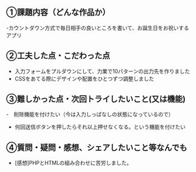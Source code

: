 ## ①課題内容（どんな作品か）
-カウントダウン方式で毎日相手の良いところを書いて、お誕生日をお祝いするアプリ 

## ②工夫した点・こだわった点
- 入力フォームをプルダウンにして、力業で10パターンの出力先を作りました
- CSSをあてる際にデザインや配置をひとつずつ調整しました

## ③難しかった点・次回トライしたいこと(又は機能)
-　削除機能を付けたい（今は入力しっぱなしの状態になっているので） 
-  何回送信ボタンを押したらそれ以上押せなくなる。という機能を付けたい

## ④質問・疑問・感想、シェアしたいこと等なんでも
- [感想]PHPとHTMLの組み合わせに苦労しました。

